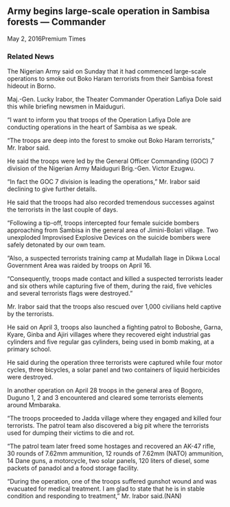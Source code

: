 ## Army begins large-scale operation in Sambisa forests — Commander

May 2, 2016Premium Times

### Related News

The Nigerian Army said on Sunday that it had commenced large-scale operations to smoke out Boko Haram terrorists from their Sambisa forest hideout in Borno.

Maj.-Gen. Lucky Irabor, the Theater Commander Operation Lafiya Dole said this while briefing newsmen in Maiduguri.

“I want to inform you that troops of the Operation Lafiya Dole are conducting operations in the heart of Sambisa as we speak.

“The troops are deep into the forest to smoke out Boko Haram terrorists,” Mr. Irabor said.

He said the troops were led by the General Officer Commanding \(GOC\) 7 division of the Nigerian Army Maiduguri Brig.-Gen. Victor Ezugwu.

“In fact the GOC 7 division is leading the operations,” Mr. Irabor said declining to give further details.

He said that the troops had also recorded tremendous successes against the terrorists in the last couple of days.

“Following a tip-off, troops intercepted four female suicide bombers approaching from Sambisa in the general area of Jimini-Bolari village. Two unexploded Improvised Explosive Devices on the suicide bombers were safely detonated by our own team.

“Also, a suspected terrorists training camp at Mudallah llage in Dikwa Local Government Area was raided by troops on April 16.

“Consequently, troops made contact and killed a suspected terrorists leader and six others while capturing five of them, during the raid, five vehicles and several terrorists flags were destroyed.”

Mr. Irabor said that the troops also rescued over 1,000 civilians held captive by the terrorists.

He said on April 3, troops also launched a fighting patrol to Boboshe, Garna, Kyare, Ginba and Ajiri villages where they recovered eight industrial gas cylinders and five regular gas cylinders, being used in bomb making, at a primary school.

He said during the operation three terrorists were captured while four motor cycles, three bicycles, a solar panel and two containers of liquid herbicides were destroyed.

In another operation on April 28 troops in the general area of Bogoro, Duguno 1, 2 and 3 encountered and cleared some terrorists elements around Mmbaraka.

“The troops proceeded to Jadda village where they engaged and killed four terrorists. The patrol team also discovered a big pit where the terrorists used for dumping their victims to die and rot.

“The patrol team later freed some hostages and recovered an AK-47 rifle, 30 rounds of 7.62mm ammunition, 12 rounds of 7.62mm \(NATO\) ammunition, 14 Dane guns, a motorcycle, two solar panels, 120 liters of diesel, some packets of panadol and a food storage facility.

“During the operation, one of the troops suffered gunshot wound and was evacuated for medical treatment. I am glad to state that he is in stable condition and responding to treatment,” Mr. Irabor said.\(NAN\)
